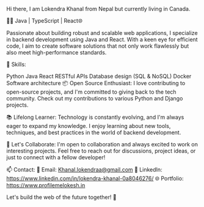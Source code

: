 Hi there, I am Lokendra Khanal from Nepal but currently living in Canada.

👨‍💻 Java | TypeScript | React🌐

Passionate about building robust and scalable web applications, I specialize in backend development using Java and React. With a keen eye for efficient code, I aim to create software solutions that not only work flawlessly but also meet high-performance standards.

🔧 Skills:

Python
Java
React
RESTful APIs
Database design (SQL & NoSQL)
Docker
Software architecture
📦 Open Source Enthusiast: I love contributing to open-source projects, and I'm committed to giving back to the tech community. Check out my contributions to various Python and Django projects.

📚 Lifelong Learner: Technology is constantly evolving, and I'm always eager to expand my knowledge. I enjoy learning about new tools, techniques, and best practices in the world of backend development.

🌟 Let's Collaborate: I'm open to collaboration and always excited to work on interesting projects. Feel free to reach out for discussions, project ideas, or just to connect with a fellow developer!

📫 Contact: 📧 Email: Khanal.lokendraa@gmail.com 💼 LinkedIn: https://www.linkedin.com/in/lokendra-khanal-0a8046276/ 🌐 Portfolio: https://www.profilemelokesh.in

Let's build the web of the future together! 🚀
